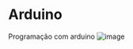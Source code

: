 # Arduino
Programação com arduino
![image](https://github.com/user-attachments/assets/a62978d4-6fd2-42a1-8860-fb20081f50be)
